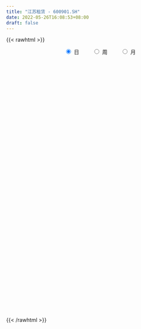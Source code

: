 ```yaml
---
title: "江苏租赁 - 600901.SH"
date: 2022-05-26T16:08:53+08:00
draft: false
---
```

{{< rawhtml >}}
    <div style="text-align: center">
        <label style="padding: 1rem;"><input style="margin-right: .5rem" type="radio" name="period" value="D" checked onclick="period_change(this)">日</label>
        <label style="padding: 1rem;"><input style="margin-right: .5rem" type="radio" name="period" value="W" onclick="period_change(this)">周</label>
        <label style="padding: 1rem;"><input style="margin-right: .5rem" type="radio" name="period" value="M" onclick="period_change(this)">月</label>
    </div>
    <div id="chart" style="height: 700px;"></div> 
    <script type="text/javascript">
        const D_v = [97675.54,85730.0,76718.38,77847.0,58441.0,136965.58,109705.76,92277.81,76490.65,130241.2,122609.72,112179.14,156838.14,78187.45,58879.53,193073.0,135028.9,47012.0,55567.0,94654.34,46247.28,57328.27,44833.5,45670.28,56320.0,90008.09,47665.33,72191.0,81678.57,67113.0,52177.0,40929.0,65237.0,58009.99,63609.07,56734.08,85635.46,54046.0,53982.0,64424.03,42637.76,62832.0,75049.0,63107.0,67605.0,60308.0,69906.18,52095.0,72755.0,85595.5,88498.5,84505.18,58885.72,53972.0,117442.6,92926.89,124751.9,74208.1,49139.13,70342.59,56786.35,60741.83,50767.0,50289.43,75028.38,99716.13,128887.62,189721.59,153031.1,187992.59,159379.45,84742.0,104531.92,71844.63,116722.0,96529.43,193436.51,128582.07,222656.0,159961.0,155618.99,213650.3,226040.98,189857.99,157928.1,172332.4,105466.68,103209.98,96816.0,91104.89,211991.01,164283.72,199013.99,135733.28,173480.76,113071.0,190749.0,242134.75,141838.0,98448.0,78049.68,84647.0,81070.0,86169.18,145415.72,151689.94,143771.14,165075.37,92176.74,105393.0,130852.01,103203.0,123295.0,122499.57,103122.19,141463.2,110250.99,100087.0,533573.39,505465.87,606977.45,233468.27,172594.2,143183.06,100123.48,111481.0,101737.0,98287.0,95963.16,76327.77,72855.0,53358.48,71887.26,83940.66,78948.63,81595.51,90155.0,142027.0,96033.65,74206.14,181858.62,165851.18,182456.94,110852.99,129223.7,75742.7,77173.6,104374.52,136703.43,79717.59,146394.72,84263.44,116910.43,110070.5,87824.5,75919.5,110989.58,167285.09,171636.87,154147.0,163933.27,167273.91,177426.19,124581.92,103235.73,143148.3,96449.5,115095.05,104307.5,185670.74,136727.32,126612.33,152089.4,139062.02,132015.0,119107.71,128733.32,126007.62,149223.72,83605.14,104900.48,123090.92,81128.23,80460.75,112294.93,92017.84,99527.75,81571.02,165313.25,182380.57,104398.55,109950.7,138614.89,121278.78,140941.59,121889.97,129758.33,144770.18,175544.67,116842.63,127222.26,72826.76,194974.64,160678.25,109187.2,83583.57,112395.07,99670.19,75523.19,68845.0,88621.0,119048.02,79288.0,76544.23,101925.99,154048.14,144053.93,127384.31,124766.78,149868.76,206264.75,123578.81,112958.93,125107.44,122084.34,108244.17,95350.46,159308.71,214330.87,220914.44,186988.21,149287.63,156267.88,146904.11,205461.03,258028.99,188254.48,220319.35,190004.25,147348.07,123036.0,124760.81,160251.17,114225.96,328754.88,196843.36,119957.25,197033.56,147652.43,179375.0]
const D_histogram = [0.0,-0.0031908832,-0.0094835594,-0.0160925386,-0.0206021088,-0.0094725686,0.0013247746,0.0062394559,0.0078333187,0.0129879399,0.017521853,0.013092811,0.0096300652,0.0031034894,-0.0005411389,-0.0168651902,-0.0293932823,-0.0343511679,-0.0367787074,-0.0348564866,-0.032781948,-0.0312841502,-0.0301550564,-0.0286093421,-0.0280946738,-0.0224456017,-0.016376067,-0.0109620217,-0.0017504166,0.0004280544,0.0031885318,0.00488547,0.0051775347,0.0032855873,0.0064982003,0.0114506785,0.0184843083,0.0181152232,0.0162752029,0.0129344146,0.0119895068,0.010015791,0.0087542289,0.005432505,0.0016194367,-0.0016672238,-0.00444785,-0.0035645179,-0.0036137525,-0.0023221543,-0.0015289166,-0.0004479629,0.0013958577,0.0048943443,0.0047681553,0.004918544,0.0020323089,-0.0026105539,-0.0042760406,-0.0007874289,0.0038360579,0.0063670418,0.0068011186,0.0065208153,0.0089834672,0.0079103657,0.0129556433,0.0209036154,0.0251012377,0.0196510132,0.0135000395,0.0091160546,0.0047722692,0.0019468648,-0.0023358794,-0.0034731635,0.0012576599,0.0049483989,0.0122497167,0.0194888786,0.0243506445,0.032517356,0.0448060238,0.0499974667,0.0497162315,0.0388863142,0.0314964293,0.0214728801,0.0109132878,0.003737275,0.0118132175,0.0143204483,0.0106205397,0.0057525719,-0.003434497,-0.0097338525,-0.0106799539,-0.0037295648,-0.0055873685,-0.007112263,-0.0121614086,-0.0191270836,-0.0230561956,-0.0229089986,-0.0271822951,-0.0250058312,-0.0271401792,-0.0324408932,-0.0304399396,-0.0296415464,-0.027656659,-0.021140056,-0.0190964332,-0.0160909333,-0.0100507197,0.0020650997,0.0103292101,0.0176369131,0.028389115,0.0304610832,0.0096836368,-0.0077556702,-0.018979939,-0.026315265,-0.0288540393,-0.0313784603,-0.0292227962,-0.0267328508,-0.0221884519,-0.0184585443,-0.0153926011,-0.0128684569,-0.0107868919,-0.0065145539,-0.0023545502,0.0008841602,0.0040118047,0.0056203819,0.0068178796,0.0083175831,0.0118236589,0.0119093106,0.0091812965,0.0067263421,0.0051940748,0.0049467923,0.0035920716,0.004796943,0.0081701991,0.0088780438,0.007857919,0.0064284799,0.0054409489,0.0047697643,0.0036829962,0.003022501,0.0032950973,0.0066834437,0.0092791198,0.0118589235,0.0149046888,0.0174106983,0.0174928179,0.0172878689,0.0155979788,0.0092013325,0.0052743467,0.0037273108,0.0024682309,0.0046408969,0.0037346293,0.0009375419,-0.0105583032,-0.0166688393,-0.0241510651,-0.0288548804,-0.0244849509,-0.0152392234,-0.0059400898,0.000365874,0.0044643739,0.0044015463,0.0030000941,0.003378953,0.0054842914,0.0079107119,0.0097549768,0.0085627382,0.012530204,0.0080079531,0.0047650908,0.00248326,0.0009177426,0.0030720551,0.0061615972,0.0083849673,0.0048243608,-0.0047385796,-0.0169133847,-0.0230285404,-0.0243343955,-0.0263310158,-0.0439121539,-0.0447125832,-0.0412330869,-0.0338830854,-0.0288824353,-0.0217215669,-0.015447122,-0.0132128632,-0.0135979234,-0.0060008945,-0.0039962447,0.0027035278,0.0100742074,0.0231996438,0.0340857035,0.0333471622,0.037410613,0.0358892839,0.0449053607,0.0420821475,0.0395485,0.0359626724,0.0330997209,0.0320408469,0.0269898011,0.0196398083,0.019485712,0.0059365844,-0.0159497288,-0.0220944835,-0.0262965544,-0.0226190078,-0.0090384862,0.0004850658,0.0107945018,0.0191169442,0.0161414804,0.0170528998,0.0158466606,0.0114256995,0.009662762,0.0045308019,0.0135003187,0.0142148087,0.0135144145,0.0042749924,0.0022834312,0.0030193556]
const D_fast = [0.0,-0.003988604,-0.01265217,-0.0232842839,-0.0329443813,-0.0241829832,-0.0130544464,-0.0065799011,-0.0030277086,0.0053738976,0.0142882739,0.0131324347,0.0120772052,0.0063265017,0.0025465887,-0.0179937601,-0.0378701729,-0.0514158504,-0.0630380668,-0.0698299677,-0.075950916,-0.0822741557,-0.0886838261,-0.0942904473,-0.1007994474,-0.1007617758,-0.0987862578,-0.096112718,-0.0873387171,-0.0850532324,-0.0814956221,-0.0785773163,-0.076990868,-0.0780614186,-0.0732242555,-0.0654091076,-0.0537544008,-0.0495946801,-0.0473658997,-0.0474730843,-0.0454206154,-0.0448903835,-0.0439633883,-0.045926986,-0.0493351951,-0.0530386616,-0.0569312503,-0.0569390477,-0.0578917203,-0.0571806608,-0.0567696522,-0.0558006893,-0.0536079042,-0.0488858316,-0.0478199817,-0.046439957,-0.0488181149,-0.0541136161,-0.056848113,-0.0535563585,-0.0479738573,-0.0438511129,-0.0417167564,-0.0403668559,-0.0356583373,-0.0347538473,-0.0264696588,-0.0132957829,-0.0028228513,-0.0033603224,-0.0061362862,-0.0082412574,-0.0113919755,-0.0137306638,-0.0185973778,-0.0206029528,-0.0155577144,-0.0106298756,-0.0002661287,0.0118452528,0.0227946799,0.0390907304,0.0625809041,0.0802717137,0.0924195364,0.0913111977,0.09179542,0.0871400909,0.0793088206,0.0730671265,0.0840963733,0.0901837163,0.0891389426,0.0857091178,0.0756634246,0.066930606,0.0633145162,0.069332514,0.0660778682,0.0627749079,0.0546854102,0.0429379643,0.0332448033,0.0276647507,0.0165958804,0.0125208865,0.0036014938,-0.0098094435,-0.0154184748,-0.0220304683,-0.0269597455,-0.0257281566,-0.0284586421,-0.0294758755,-0.0259483419,-0.0133162475,-0.0024698346,0.0092470967,0.0270965774,0.0367838164,0.0184272792,-0.0009509454,-0.0169201989,-0.0308343412,-0.0405866253,-0.0509556614,-0.0561056963,-0.0602989636,-0.0613016777,-0.0621864061,-0.0629686132,-0.0636615833,-0.0642767412,-0.0616330417,-0.0580616755,-0.0546019251,-0.0504713294,-0.0474576567,-0.0445556891,-0.0409765899,-0.0345145994,-0.03145162,-0.0318843099,-0.0326576789,-0.0328914274,-0.0319020119,-0.0323587147,-0.0299546076,-0.0245388017,-0.021611446,-0.020667091,-0.0204894102,-0.020116704,-0.0195954475,-0.0197614665,-0.0196663365,-0.0185699659,-0.0135107585,-0.0085953025,-0.003050768,0.0037211695,0.0105798537,0.0150351777,0.0191521959,0.0213618005,0.0172654873,0.0146570883,0.01404188,0.0133998578,0.016732748,0.0167601378,0.0141974359,0.0000620149,-0.010215731,-0.023735723,-0.0356532584,-0.0374045667,-0.0319686451,-0.0241545339,-0.0177571016,-0.0125425083,-0.0115049493,-0.012156378,-0.0109327808,-0.0074563695,-0.003052271,0.001230738,0.002179184,0.0092792008,0.0067589382,0.0047073485,0.0030463327,0.001710251,0.0046325773,0.0092625187,0.0135821306,0.0112276143,0.000480029,-0.0159231222,-0.0277954131,-0.0351848671,-0.0437642413,-0.0723234179,-0.084301993,-0.0911307685,-0.0922515382,-0.094471497,-0.0927410203,-0.0903283559,-0.0913973129,-0.0951818539,-0.0890850487,-0.08807946,-0.0807038056,-0.0708145742,-0.0518892268,-0.0324817413,-0.024883492,-0.011467388,-0.0040163961,0.0162260209,0.0239233445,0.0312768221,0.0366816626,0.0420936412,0.049044979,0.0507413835,0.0483013428,0.0530186744,0.040953693,0.0150799475,0.003411572,-0.0073646375,-0.0093418429,0.0019790572,0.0116238756,0.0246319371,0.0377336155,0.0387935219,0.0439681662,0.0467235922,0.0451590559,0.045811809,0.0418125493,0.0541571458,0.058425338,0.0611035474,0.0529328733,0.05151217,0.0530029333]
const D_slow = [0.0,-0.0007977208,-0.0031686106,-0.0071917453,-0.0123422725,-0.0147104147,-0.014379221,-0.012819357,-0.0108610273,-0.0076140424,-0.0032335791,0.0000396236,0.00244714,0.0032230123,0.0030877276,-0.00112857,-0.0084768905,-0.0170646825,-0.0262593594,-0.034973481,-0.043168968,-0.0509900056,-0.0585287697,-0.0656811052,-0.0727047737,-0.0783161741,-0.0824101908,-0.0851506962,-0.0855883004,-0.0854812868,-0.0846841539,-0.0834627864,-0.0821684027,-0.0813470059,-0.0797224558,-0.0768597862,-0.0722387091,-0.0677099033,-0.0636411026,-0.0604074989,-0.0574101222,-0.0549061745,-0.0527176173,-0.051359491,-0.0509546318,-0.0513714378,-0.0524834003,-0.0533745298,-0.0542779679,-0.0548585065,-0.0552407356,-0.0553527263,-0.0550037619,-0.0537801758,-0.052588137,-0.051358501,-0.0508504238,-0.0515030623,-0.0525720724,-0.0527689296,-0.0518099151,-0.0502181547,-0.048517875,-0.0468876712,-0.0446418044,-0.042664213,-0.0394253022,-0.0341993983,-0.0279240889,-0.0230113356,-0.0196363257,-0.0173573121,-0.0161642448,-0.0156775286,-0.0162614984,-0.0171297893,-0.0168153743,-0.0155782746,-0.0125158454,-0.0076436258,-0.0015559646,0.0065733744,0.0177748803,0.030274247,0.0427033049,0.0524248834,0.0602989908,0.0656672108,0.0683955327,0.0693298515,0.0722831559,0.075863268,0.0785184029,0.0799565459,0.0790979216,0.0766644585,0.07399447,0.0730620788,0.0716652367,0.0698871709,0.0668468188,0.0620650479,0.056300999,0.0505737493,0.0437781755,0.0375267177,0.030741673,0.0226314497,0.0150214648,0.0076110782,0.0006969134,-0.0045881006,-0.0093622089,-0.0133849422,-0.0158976221,-0.0153813472,-0.0127990447,-0.0083898164,-0.0012925377,0.0063227331,0.0087436424,0.0068047248,0.0020597401,-0.0045190762,-0.011732586,-0.0195772011,-0.0268829001,-0.0335661128,-0.0391132258,-0.0437278619,-0.0475760122,-0.0507931264,-0.0534898494,-0.0551184878,-0.0557071254,-0.0554860853,-0.0544831341,-0.0530780387,-0.0513735688,-0.049294173,-0.0463382583,-0.0433609306,-0.0410656065,-0.039384021,-0.0380855023,-0.0368488042,-0.0359507863,-0.0347515505,-0.0327090008,-0.0304894898,-0.0285250101,-0.0269178901,-0.0255576529,-0.0243652118,-0.0234444627,-0.0226888375,-0.0218650632,-0.0201942022,-0.0178744223,-0.0149096914,-0.0111835192,-0.0068308447,-0.0024576402,0.001864327,0.0057638217,0.0080641549,0.0093827415,0.0103145692,0.0109316269,0.0120918512,0.0130255085,0.013259894,0.0106203182,0.0064531083,0.0004153421,-0.006798378,-0.0129196158,-0.0167294216,-0.0182144441,-0.0181229756,-0.0170068821,-0.0159064955,-0.015156472,-0.0143117338,-0.0129406609,-0.0109629829,-0.0085242387,-0.0063835542,-0.0032510032,-0.0012490149,-0.0000577422,0.0005630728,0.0007925084,0.0015605222,0.0031009215,0.0051971633,0.0064032535,0.0052186086,0.0009902624,-0.0047668727,-0.0108504716,-0.0174332255,-0.028411264,-0.0395894098,-0.0498976815,-0.0583684529,-0.0655890617,-0.0710194534,-0.0748812339,-0.0781844497,-0.0815839306,-0.0830841542,-0.0840832154,-0.0834073334,-0.0808887816,-0.0750888706,-0.0665674447,-0.0582306542,-0.048878001,-0.03990568,-0.0286793398,-0.0181588029,-0.0082716779,0.0007189902,0.0089939204,0.0170041321,0.0237515824,0.0286615345,0.0335329625,0.0350171086,0.0310296764,0.0255060555,0.0189319169,0.0132771649,0.0110175434,0.0111388098,0.0138374353,0.0186166713,0.0226520414,0.0269152664,0.0308769315,0.0337333564,0.0361490469,0.0372817474,0.0406568271,0.0442105293,0.0475891329,0.048657881,0.0492287388,0.0499835777]
const D_data = [['2021-05-17', 5.63, 5.57, 5.57, 5.67],['2021-05-18', 5.56, 5.52, 5.52, 5.62],['2021-05-19', 5.53, 5.45, 5.42, 5.54],['2021-05-20', 5.48, 5.4, 5.38, 5.48],['2021-05-21', 5.42, 5.38, 5.38, 5.44],['2021-05-24', 5.37, 5.58, 5.37, 5.61],['2021-05-25', 5.58, 5.63, 5.53, 5.64],['2021-05-26', 5.64, 5.6, 5.59, 5.66],['2021-05-27', 5.63, 5.58, 5.58, 5.63],['2021-05-28', 5.59, 5.65, 5.54, 5.68],['2021-05-31', 5.65, 5.68, 5.59, 5.71],['2021-06-01', 5.67, 5.58, 5.57, 5.68],['2021-06-02', 5.6, 5.58, 5.48, 5.61],['2021-06-03', 5.58, 5.52, 5.51, 5.63],['2021-06-04', 5.5, 5.53, 5.49, 5.58],['2021-06-07', 5.48, 5.31, 5.28, 5.49],['2021-06-08', 5.28, 5.26, 5.23, 5.34],['2021-06-09', 5.29, 5.28, 5.26, 5.31],['2021-06-10', 5.28, 5.26, 5.25, 5.31],['2021-06-11', 5.26, 5.28, 5.22, 5.31],['2021-06-15', 5.28, 5.26, 5.24, 5.29],['2021-06-16', 5.25, 5.23, 5.19, 5.28],['2021-06-17', 5.21, 5.2, 5.18, 5.25],['2021-06-18', 5.18, 5.18, 5.16, 5.21],['2021-06-21', 5.17, 5.14, 5.12, 5.18],['2021-06-22', 5.15, 5.19, 5.12, 5.21],['2021-06-23', 5.18, 5.2, 5.15, 5.22],['2021-06-24', 5.22, 5.2, 5.17, 5.25],['2021-06-25', 5.19, 5.27, 5.19, 5.28],['2021-06-28', 5.26, 5.2, 5.18, 5.29],['2021-06-29', 5.2, 5.21, 5.17, 5.21],['2021-06-30', 5.2, 5.2, 5.18, 5.23],['2021-07-01', 5.22, 5.18, 5.15, 5.22],['2021-07-02', 5.16, 5.14, 5.12, 5.18],['2021-07-05', 5.15, 5.2, 5.13, 5.22],['2021-07-06', 5.21, 5.24, 5.17, 5.27],['2021-07-07', 5.26, 5.3, 5.24, 5.34],['2021-07-08', 5.3, 5.23, 5.22, 5.34],['2021-07-09', 5.28, 5.21, 5.18, 5.28],['2021-07-12', 5.22, 5.18, 5.17, 5.24],['2021-07-13', 5.2, 5.2, 5.16, 5.21],['2021-07-14', 5.2, 5.18, 5.14, 5.21],['2021-07-15', 5.16, 5.18, 5.15, 5.23],['2021-07-16', 5.18, 5.14, 5.13, 5.2],['2021-07-19', 5.16, 5.11, 5.08, 5.17],['2021-07-20', 5.11, 5.09, 5.06, 5.11],['2021-07-21', 5.1, 5.07, 5.04, 5.11],['2021-07-22', 5.07, 5.1, 5.06, 5.12],['2021-07-23', 5.1, 5.08, 5.05, 5.13],['2021-07-26', 5.06, 5.09, 5.06, 5.14],['2021-07-27', 5.09, 5.08, 5.07, 5.15],['2021-07-28', 5.07, 5.08, 5.04, 5.13],['2021-07-29', 5.07, 5.09, 5.07, 5.12],['2021-07-30', 5.08, 5.12, 5.07, 5.14],['2021-08-02', 5.1, 5.08, 5.02, 5.15],['2021-08-03', 5.07, 5.08, 5.05, 5.11],['2021-08-04', 5.1, 5.03, 5.01, 5.1],['2021-08-05', 5.01, 4.98, 4.97, 5.04],['2021-08-06', 4.98, 4.99, 4.97, 5.01],['2021-08-09', 4.99, 5.05, 4.99, 5.07],['2021-08-10', 5.05, 5.08, 5.03, 5.09],['2021-08-11', 5.09, 5.07, 5.06, 5.12],['2021-08-12', 5.11, 5.05, 5.03, 5.11],['2021-08-13', 5.05, 5.04, 5.01, 5.05],['2021-08-16', 5.06, 5.08, 5.01, 5.09],['2021-08-17', 5.07, 5.04, 5.03, 5.1],['2021-08-18', 5.03, 5.13, 5.02, 5.15],['2021-08-19', 5.13, 5.21, 5.13, 5.27],['2021-08-20', 5.15, 5.21, 5.11, 5.25],['2021-08-23', 5.21, 5.1, 5.05, 5.22],['2021-08-24', 5.1, 5.07, 5.05, 5.12],['2021-08-25', 5.08, 5.07, 5.05, 5.08],['2021-08-26', 5.07, 5.05, 5.04, 5.09],['2021-08-27', 5.06, 5.05, 5.03, 5.07],['2021-08-30', 5.05, 5.01, 4.99, 5.06],['2021-08-31', 4.99, 5.03, 4.98, 5.03],['2021-09-01', 5.04, 5.11, 4.98, 5.14],['2021-09-02', 5.11, 5.12, 5.09, 5.15],['2021-09-03', 5.15, 5.2, 5.15, 5.25],['2021-09-06', 5.19, 5.25, 5.19, 5.28],['2021-09-07', 5.28, 5.27, 5.22, 5.3],['2021-09-08', 5.31, 5.37, 5.29, 5.4],['2021-09-09', 5.38, 5.51, 5.33, 5.58],['2021-09-10', 5.52, 5.51, 5.43, 5.56],['2021-09-13', 5.5, 5.5, 5.47, 5.54],['2021-09-14', 5.5, 5.38, 5.36, 5.51],['2021-09-15', 5.38, 5.41, 5.36, 5.44],['2021-09-16', 5.42, 5.36, 5.35, 5.45],['2021-09-17', 5.39, 5.32, 5.26, 5.39],['2021-09-22', 5.26, 5.33, 5.25, 5.34],['2021-09-23', 5.35, 5.54, 5.35, 5.57],['2021-09-24', 5.51, 5.52, 5.51, 5.63],['2021-09-27', 5.57, 5.46, 5.39, 5.61],['2021-09-28', 5.46, 5.44, 5.43, 5.53],['2021-09-29', 5.43, 5.36, 5.33, 5.44],['2021-09-30', 5.37, 5.36, 5.32, 5.4],['2021-10-08', 5.4, 5.41, 5.37, 5.47],['2021-10-11', 5.42, 5.53, 5.42, 5.55],['2021-10-12', 5.48, 5.44, 5.42, 5.51],['2021-10-13', 5.45, 5.44, 5.38, 5.46],['2021-10-14', 5.45, 5.38, 5.37, 5.45],['2021-10-15', 5.4, 5.32, 5.31, 5.4],['2021-10-18', 5.33, 5.32, 5.3, 5.36],['2021-10-19', 5.34, 5.35, 5.31, 5.36],['2021-10-20', 5.34, 5.27, 5.26, 5.35],['2021-10-21', 5.28, 5.33, 5.26, 5.38],['2021-10-22', 5.35, 5.26, 5.24, 5.36],['2021-10-25', 5.28, 5.18, 5.17, 5.28],['2021-10-26', 5.17, 5.24, 5.17, 5.26],['2021-10-27', 5.26, 5.21, 5.19, 5.26],['2021-10-28', 5.21, 5.21, 5.12, 5.25],['2021-10-29', 5.22, 5.27, 5.17, 5.3],['2021-11-01', 5.26, 5.22, 5.19, 5.28],['2021-11-02', 5.23, 5.23, 5.17, 5.24],['2021-11-03', 5.22, 5.28, 5.19, 5.29],['2021-11-04', 5.28, 5.4, 5.25, 5.4],['2021-11-05', 5.38, 5.41, 5.37, 5.42],['2021-11-08', 5.39, 5.45, 5.37, 5.45],['2021-11-09', 5.66, 5.56, 5.51, 5.69],['2021-11-10', 5.55, 5.51, 5.47, 5.55],['2021-11-11', 5.21, 5.19, 5.16, 5.24],['2021-11-12', 5.17, 5.13, 5.11, 5.18],['2021-11-15', 5.15, 5.12, 5.09, 5.15],['2021-11-16', 5.12, 5.1, 5.09, 5.13],['2021-11-17', 5.1, 5.11, 5.1, 5.12],['2021-11-18', 5.11, 5.07, 5.07, 5.12],['2021-11-19', 5.07, 5.1, 5.05, 5.1],['2021-11-22', 5.09, 5.09, 5.06, 5.11],['2021-11-23', 5.09, 5.11, 5.08, 5.12],['2021-11-24', 5.11, 5.1, 5.08, 5.12],['2021-11-25', 5.1, 5.09, 5.08, 5.11],['2021-11-26', 5.09, 5.08, 5.07, 5.09],['2021-11-29', 5.05, 5.07, 5.04, 5.07],['2021-11-30', 5.07, 5.1, 5.06, 5.11],['2021-12-01', 5.08, 5.11, 5.07, 5.11],['2021-12-02', 5.09, 5.11, 5.08, 5.12],['2021-12-03', 5.11, 5.12, 5.09, 5.13],['2021-12-06', 5.13, 5.11, 5.09, 5.17],['2021-12-07', 5.13, 5.11, 5.08, 5.13],['2021-12-08', 5.11, 5.12, 5.08, 5.12],['2021-12-09', 5.12, 5.16, 5.1, 5.17],['2021-12-10', 5.16, 5.13, 5.11, 5.16],['2021-12-13', 5.13, 5.09, 5.09, 5.14],['2021-12-14', 5.09, 5.08, 5.06, 5.1],['2021-12-15', 5.08, 5.08, 5.06, 5.1],['2021-12-16', 5.08, 5.09, 5.06, 5.09],['2021-12-17', 5.08, 5.07, 5.07, 5.09],['2021-12-20', 5.07, 5.1, 5.07, 5.1],['2021-12-21', 5.09, 5.14, 5.07, 5.15],['2021-12-22', 5.14, 5.12, 5.11, 5.14],['2021-12-23', 5.13, 5.1, 5.07, 5.13],['2021-12-24', 5.09, 5.09, 5.07, 5.1],['2021-12-27', 5.1, 5.09, 5.08, 5.12],['2021-12-28', 5.09, 5.09, 5.07, 5.1],['2021-12-29', 5.09, 5.08, 5.07, 5.1],['2021-12-30', 5.08, 5.08, 5.07, 5.1],['2021-12-31', 5.09, 5.09, 5.07, 5.1],['2022-01-04', 5.09, 5.14, 5.09, 5.15],['2022-01-05', 5.15, 5.15, 5.12, 5.17],['2022-01-06', 5.14, 5.17, 5.12, 5.18],['2022-01-07', 5.16, 5.2, 5.15, 5.22],['2022-01-10', 5.22, 5.22, 5.18, 5.25],['2022-01-11', 5.2, 5.21, 5.2, 5.26],['2022-01-12', 5.21, 5.22, 5.18, 5.24],['2022-01-13', 5.22, 5.21, 5.2, 5.25],['2022-01-14', 5.2, 5.14, 5.13, 5.22],['2022-01-17', 5.15, 5.15, 5.14, 5.18],['2022-01-18', 5.15, 5.17, 5.13, 5.18],['2022-01-19', 5.17, 5.17, 5.15, 5.18],['2022-01-20', 5.17, 5.22, 5.15, 5.25],['2022-01-21', 5.21, 5.19, 5.16, 5.23],['2022-01-24', 5.18, 5.16, 5.13, 5.19],['2022-01-25', 5.15, 5.01, 5.0, 5.16],['2022-01-26', 5.02, 5.02, 5.0, 5.05],['2022-01-27', 5.01, 4.95, 4.95, 5.02],['2022-01-28', 4.98, 4.93, 4.9, 4.98],['2022-02-07', 4.97, 5.02, 4.95, 5.04],['2022-02-08', 5.03, 5.1, 5.01, 5.11],['2022-02-09', 5.1, 5.14, 5.08, 5.16],['2022-02-10', 5.13, 5.14, 5.11, 5.17],['2022-02-11', 5.14, 5.14, 5.12, 5.17],['2022-02-14', 5.14, 5.1, 5.07, 5.15],['2022-02-15', 5.09, 5.08, 5.07, 5.11],['2022-02-16', 5.1, 5.1, 5.08, 5.13],['2022-02-17', 5.11, 5.13, 5.09, 5.16],['2022-02-18', 5.13, 5.15, 5.1, 5.16],['2022-02-21', 5.15, 5.16, 5.13, 5.17],['2022-02-22', 5.14, 5.13, 5.09, 5.15],['2022-02-23', 5.14, 5.21, 5.09, 5.22],['2022-02-24', 5.18, 5.11, 5.08, 5.23],['2022-02-25', 5.12, 5.11, 5.09, 5.14],['2022-02-28', 5.12, 5.11, 5.09, 5.14],['2022-03-01', 5.12, 5.11, 5.08, 5.13],['2022-03-02', 5.09, 5.16, 5.08, 5.18],['2022-03-03', 5.16, 5.19, 5.15, 5.21],['2022-03-04', 5.19, 5.2, 5.14, 5.23],['2022-03-07', 5.18, 5.13, 5.12, 5.2],['2022-03-08', 5.12, 5.02, 5.02, 5.14],['2022-03-09', 5.02, 4.92, 4.82, 5.07],['2022-03-10', 4.97, 4.93, 4.93, 5.02],['2022-03-11', 4.89, 4.95, 4.81, 4.96],['2022-03-14', 4.91, 4.91, 4.9, 4.96],['2022-03-15', 4.9, 4.63, 4.61, 4.9],['2022-03-16', 4.7, 4.75, 4.56, 4.78],['2022-03-17', 4.8, 4.77, 4.76, 4.84],['2022-03-18', 4.77, 4.81, 4.75, 4.82],['2022-03-21', 4.82, 4.78, 4.73, 4.83],['2022-03-22', 4.76, 4.81, 4.75, 4.85],['2022-03-23', 4.83, 4.81, 4.77, 4.84],['2022-03-24', 4.8, 4.76, 4.74, 4.82],['2022-03-25', 4.76, 4.71, 4.71, 4.78],['2022-03-28', 4.7, 4.81, 4.68, 4.83],['2022-03-29', 4.8, 4.75, 4.74, 4.83],['2022-03-30', 4.76, 4.82, 4.75, 4.82],['2022-03-31', 4.82, 4.86, 4.79, 4.89],['2022-04-01', 4.84, 4.99, 4.83, 5.0],['2022-04-06', 4.97, 5.04, 4.95, 5.06],['2022-04-07', 5.04, 4.94, 4.94, 5.09],['2022-04-08', 4.93, 5.03, 4.92, 5.06],['2022-04-11', 5.02, 4.99, 4.98, 5.06],['2022-04-12', 5.02, 5.17, 4.99, 5.18],['2022-04-13', 5.14, 5.07, 5.06, 5.14],['2022-04-14', 5.09, 5.09, 5.07, 5.14],['2022-04-15', 5.1, 5.09, 5.06, 5.16],['2022-04-18', 5.09, 5.11, 5.04, 5.13],['2022-04-19', 5.08, 5.15, 5.06, 5.15],['2022-04-20', 5.16, 5.11, 5.1, 5.17],['2022-04-21', 5.1, 5.07, 5.04, 5.17],['2022-04-22', 5.07, 5.16, 5.04, 5.17],['2022-04-25', 5.13, 4.97, 4.96, 5.14],['2022-04-26', 4.98, 4.77, 4.77, 4.99],['2022-04-27', 4.78, 4.88, 4.71, 4.9],['2022-04-28', 4.85, 4.86, 4.79, 4.91],['2022-04-29', 4.89, 4.94, 4.84, 4.98],['2022-05-05', 4.91, 5.1, 4.89, 5.11],['2022-05-06', 5.04, 5.11, 5.0, 5.24],['2022-05-09', 5.11, 5.18, 5.09, 5.19],['2022-05-10', 5.16, 5.22, 5.08, 5.24],['2022-05-11', 5.19, 5.11, 5.11, 5.21],['2022-05-12', 5.09, 5.17, 5.08, 5.18],['2022-05-13', 5.17, 5.16, 5.11, 5.19],['2022-05-16', 5.14, 5.12, 5.09, 5.15],['2022-05-17', 5.15, 5.15, 5.1, 5.21],['2022-05-18', 5.15, 5.1, 5.1, 5.19],['2022-05-19', 5.07, 5.3, 5.06, 5.34],['2022-05-20', 5.27, 5.24, 5.21, 5.29],['2022-05-23', 5.24, 5.24, 5.21, 5.25],['2022-05-24', 5.24, 5.12, 5.11, 5.28],['2022-05-25', 5.12, 5.19, 5.12, 5.2],['2022-05-26', 5.21, 5.23, 5.19, 5.26]]
const W_v = [16501.73,10587448.3099999987,6704153.8399999989,3769651.9700000002,2780390.5599999996,1190441.71,4832119.1299999999,3961869.3300000001,2135371.5099999998,951179.13,1861151.21,1775365.79,3010391.7400000002,2485352.6599999997,1346324.8100000001,1086582.74,1107692.76,981685.41,1060778.3699999999,1053463.76,1251816.29,1841058.96,1068426.1099999999,785278.91,645884.1899999999,629898.8099999999,627010.5599999999,516446.3700000001,520253.46,679815.1899999999,532933.27,783321.67,599875.75,1418198.48,1879488.8599999999,1055548.23,1346927.48,1211803.4700000002,560125.45,622496.45,548732.6899999999,637043.28,462147.7,335126.48,659824.75,517164.16,441165.78,442080.82,637766.25,2186315.1799999997,4989710.46,4211559.6399999997,1831272.2,1709516.96,1191132.02,1421806.01,1283527.05,1868338.9399999999,956758.3999999999,318408.21,831526.1000000001,662498.6200000001,476931.86,523600.42,299246.88,465053.7,837385.08,624826.35,547328.0399999999,418575.52,363208.36,388286.19,694760.3300000001,510016.14,417117.49,542049.13,364834.51,769397.59,1369244.03,920924.36,426184.8100000001,73968.74,285366.08,613894.4400000001,331137.93,460622.77,536953.5600000001,308973.31,302752.47,339891.85,276601.13,487298.21,1272995.3400000001,1036678.27,890171.1499999999,986998.75,764455.8500000001,528410.95,842016.96,971210.8400000001,1266605.0,1026441.6,851743.75,870638.1,718672.49,488090.44,376416.3,427357.1,326970.06,352833.8,464975.24,497070.9,640497.4,942334.45,639909.2000000001,611716.3200000001,417599.02,515499.51,414753.12,1240226.0800000001,3103407.4500000002,3753472.9299999997,2582936.4999999995,983214.8199999999,1184146.3300000001,786899.8,1228613.6900000002,756570.51,611991.09,553513.97,397294.62,382467.0,199799.15,100088.0,487387.9,395925.73,350731.11,419409.27,429664.52,385893.65,521396.69,912419.7,520256.18,417984.41,412106.47,301322.66,487743.11,484340.1899999999,353649.28,324598.37,322174.6,218646.89,152678.47,460409.39,439070.97,500491.4,372518.0,481752.72,406987.23,243200.7,342615.87,308577.86,533208.4400000001,198989.08,445001.66,396411.92,545680.9999999999,528693.98,525335.24,194079.33,347862.99,283465.99,314006.61,308049.79,322669.18,371456.9,458468.62,288927.2,646384.8199999999,608490.5900000001,757926.01,945129.26,635753.16,467379.62,621299.03,190749.0,645117.4299999999,608115.98,596700.12,600630.9500000001,1979571.98,629118.74,396791.41,406527.06,659976.59,575449.9300000001,551453.7,501714.51,657002.23,715666.05,638250.11,668886.46,592470.28,488992.67,633191.1400000001,632675.9299999999,694138.0700000001,621250.4199999999,445054.45,530854.38,396205.02,717778.6899999999,699318.55,860362.27,463490.02,868962.1500000001,924836.1800000001,644018.24]
const W_histogram = [0.0,0.1007361823,0.1179623516,0.0456937794,0.0123453882,-0.0336386327,0.0367152903,-0.0202723728,-0.0544095461,-0.0684435872,-0.0639951488,-0.0535953419,-0.0182924555,-0.0455794884,-0.0751307869,-0.1368321992,-0.2036702874,-0.2293442494,-0.2655180857,-0.2631158517,-0.2063093241,-0.1673057824,-0.1613287862,-0.1355884671,-0.127123419,-0.0998947746,-0.0873641932,-0.0665391536,-0.0510024576,-0.0243219121,-0.0133213029,-0.0598433722,-0.0859695112,-0.0708025413,-0.0275795779,-0.0110751338,0.0316280114,0.031752108,0.0359782111,0.0463966178,0.0516331748,0.0638872074,0.0646013559,0.0736161426,0.0821325119,0.0824148667,0.0767720637,0.0636051445,0.0726433581,0.116287815,0.194226532,0.2268330655,0.2360943368,0.2437331563,0.2185304939,0.2083599071,0.1852247263,0.1687813315,0.1137985815,0.065905249,0.0107823582,-0.0426436311,-0.0730203,-0.0838217056,-0.0978763272,-0.0933670783,-0.0547948806,-0.0463689047,-0.0321000558,-0.0310343828,-0.0260912157,-0.0142842098,-0.0137969105,-0.0296586261,-0.0247848455,-0.0204258242,-0.0177201144,0.0029293631,0.0331621312,0.029565359,0.0147139697,0.0010775053,0.0028016461,0.0007443842,0.0085740439,0.0146529282,0.0215925975,0.0182501265,0.0137977708,0.0192667555,0.0225251767,0.0259117486,0.0360790352,0.0481516663,0.0560427534,0.046897573,0.0372748268,0.0162020926,-0.0283251736,-0.0516119704,-0.0417401633,-0.0560395138,-0.0412346904,-0.0412575103,-0.0568414002,-0.0644608991,-0.065387026,-0.0607588163,-0.054495615,-0.052612893,-0.0343666873,-0.012524215,0.0046675921,0.0128314515,0.02066144,0.0289797119,0.0278483609,0.0358254462,0.0447997317,0.0741907049,0.1128562218,0.146569343,0.1314831938,0.1298956173,0.1196058784,0.1053347455,0.0915012604,0.074821102,0.0522168121,0.0209154185,0.0075497813,-0.0120531372,-0.026035388,-0.0272210331,-0.0184493962,-0.0183857838,-0.0303978045,-0.0353609929,-0.0416152509,-0.0325122005,-0.0184240747,-0.0061518055,-0.0150220341,-0.0184758517,-0.0304241953,-0.0355011054,-0.0456052195,-0.0491454162,-0.0549364454,-0.066553227,-0.070767029,-0.0663209931,-0.049266598,-0.0390162729,-0.0201602737,-0.0029092142,0.0124382019,0.0306097074,0.0410475839,0.0453911773,0.0504275988,0.0488567551,0.0570469935,0.0574771751,0.0591249363,0.0415759132,0.0453669151,0.0373424115,0.0139514283,-0.008303921,-0.0165365325,-0.0295505924,-0.0320484684,-0.0366854893,-0.0416984142,-0.0402073572,-0.045475256,-0.0431125588,-0.0283346263,-0.0275449973,-0.0157181031,0.0126534007,0.0179697925,0.0334049249,0.0313226572,0.031700297,0.0245932385,0.0150259567,0.0088511766,0.0134025657,-0.0023956474,-0.0141605524,-0.0221102709,-0.0233725134,-0.0222382658,-0.0240779549,-0.0225249186,-0.0201518149,-0.0103232379,-0.0071624189,-0.0013102492,-0.0138584629,-0.0072559941,-0.0017433558,-0.0003896934,0.0065834268,-0.004999839,-0.0205753354,-0.0352369894,-0.0242262521,-0.0129627811,-0.0008254533,0.0118633904,0.0056985817,0.0129157392,0.0204545612,0.0296677087,0.033636114]
const W_fast = [0.0,0.1259202279,0.1726369851,0.1117918577,0.0815298136,0.0271361345,0.1066688801,0.0446131237,-0.0031264361,-0.034271374,-0.0458217228,-0.0488207514,-0.0180909788,-0.0567728838,-0.1051068791,-0.2010163411,-0.3187720012,-0.4017820255,-0.5043353833,-0.5677121122,-0.5624829156,-0.5653058196,-0.5996610199,-0.6078178176,-0.6311336242,-0.6288786735,-0.6381891403,-0.6339988891,-0.6312128075,-0.6106127401,-0.6029424566,-0.6644253689,-0.7120438857,-0.7145775512,-0.6782494823,-0.6645138216,-0.6139036736,-0.6058415499,-0.592620894,-0.570603333,-0.5524584822,-0.5242326477,-0.5073681603,-0.4799493379,-0.4508998407,-0.4300137692,-0.4164635563,-0.4137291894,-0.3865301363,-0.3138137255,-0.1873183756,-0.0980035757,-0.0297187202,0.0388533884,0.0682833494,0.1102027394,0.1333737402,0.1591256783,0.1325925736,0.1011755534,0.0487482521,-0.0153386449,-0.0639703888,-0.0957272208,-0.1342509243,-0.1530834449,-0.1282099674,-0.1313762176,-0.1251323827,-0.1318253053,-0.1334049421,-0.1251689887,-0.1281309171,-0.1514072892,-0.15272972,-0.1534771547,-0.1552014735,-0.1338196553,-0.0952963543,-0.0915017868,-0.1026746837,-0.1160417717,-0.1136172193,-0.1154883852,-0.1055152145,-0.0957730982,-0.0834352795,-0.082215219,-0.083218132,-0.0729324583,-0.064042743,-0.0541782339,-0.0349911885,-0.0108806408,0.0110211346,0.0136003475,0.013296308,-0.0037259031,-0.0553344627,-0.0915242521,-0.0920874858,-0.1203967147,-0.115900564,-0.1262377614,-0.1560320014,-0.179766725,-0.1970396085,-0.2076011029,-0.2149618053,-0.2262323065,-0.2165777726,-0.1978663541,-0.179507649,-0.1681359267,-0.1551405782,-0.1395773783,-0.1337466391,-0.1168131922,-0.0966389738,-0.0487003243,0.018179248,0.088534705,0.1063193541,0.1372056821,0.1568174127,0.1688799662,0.1779217962,0.1799469132,0.1703968264,0.1443242874,0.1328460955,0.1102298928,0.089738795,0.0817478916,0.0859071794,0.0813743459,0.0617628741,0.0479594375,0.0313013668,0.032276367,0.0417584741,0.052492792,0.0398670548,0.0317942743,0.0122398819,-0.0017123045,-0.0232177235,-0.0390442742,-0.0585694149,-0.0868245032,-0.1087300624,-0.1208642748,-0.1161265292,-0.1156302724,-0.1018143415,-0.0852905855,-0.0668336191,-0.0410096867,-0.0203099142,-0.0046185265,0.0130247947,0.0236681398,0.0461201266,0.060919602,0.0773485972,0.0701935524,0.0853262831,0.0866373823,0.0667342563,0.0424029266,0.0300361821,0.0096344741,-0.000875519,-0.0146839123,-0.0301214407,-0.038682223,-0.0553189359,-0.0637343783,-0.0560401024,-0.0621367227,-0.0542393543,-0.0227045004,-0.0128956604,0.0108907033,0.0166390998,0.0249418139,0.023983065,0.0181722723,0.0142102864,0.0221123169,0.0057151919,-0.0095898512,-0.0230671374,-0.0301725082,-0.0345978271,-0.0424570049,-0.0465351982,-0.0492000483,-0.0419522807,-0.0405820665,-0.0350574591,-0.0510702885,-0.0462818183,-0.0412050189,-0.0399487798,-0.031329803,-0.0441630285,-0.0648823587,-0.0883532601,-0.0833990858,-0.0753763102,-0.0634453456,-0.0477906544,-0.0525308176,-0.0420847253,-0.029432263,-0.0128021883,-0.0004247545]
const W_slow = [0.0,0.0251840456,0.0546746335,0.0660980783,0.0691844254,0.0607747672,0.0699535898,0.0648854966,0.05128311,0.0341722132,0.018173426,0.0047745906,0.0002014767,-0.0111933954,-0.0299760922,-0.0641841419,-0.1151017138,-0.1724377761,-0.2388172976,-0.3045962605,-0.3561735915,-0.3980000371,-0.4383322337,-0.4722293505,-0.5040102052,-0.5289838989,-0.5508249472,-0.5674597356,-0.5802103499,-0.586290828,-0.5896211537,-0.6045819967,-0.6260743745,-0.6437750099,-0.6506699044,-0.6534386878,-0.645531685,-0.6375936579,-0.6285991052,-0.6169999507,-0.604091657,-0.5881198552,-0.5719695162,-0.5535654805,-0.5330323526,-0.5124286359,-0.49323562,-0.4773343339,-0.4591734943,-0.4301015406,-0.3815449076,-0.3248366412,-0.265813057,-0.2048797679,-0.1502471445,-0.0981571677,-0.0518509861,-0.0096556532,0.0187939921,0.0352703044,0.037965894,0.0273049862,0.0090499112,-0.0119055152,-0.036374597,-0.0597163666,-0.0734150868,-0.0850073129,-0.0930323269,-0.1007909226,-0.1073137265,-0.1108847789,-0.1143340066,-0.1217486631,-0.1279448745,-0.1330513305,-0.1374813591,-0.1367490183,-0.1284584855,-0.1210671458,-0.1173886534,-0.117119277,-0.1164188655,-0.1162327694,-0.1140892585,-0.1104260264,-0.105027877,-0.1004653454,-0.0970159027,-0.0921992139,-0.0865679197,-0.0800899825,-0.0710702237,-0.0590323071,-0.0450216188,-0.0332972255,-0.0239785188,-0.0199279957,-0.0270092891,-0.0399122817,-0.0503473225,-0.064357201,-0.0746658736,-0.0849802511,-0.0991906012,-0.115305826,-0.1316525825,-0.1468422866,-0.1604661903,-0.1736194135,-0.1822110854,-0.1853421391,-0.1841752411,-0.1809673782,-0.1758020182,-0.1685570902,-0.161595,-0.1526386384,-0.1414387055,-0.1228910293,-0.0946769738,-0.0580346381,-0.0251638396,0.0073100647,0.0372115343,0.0635452207,0.0864205358,0.1051258113,0.1181800143,0.1234088689,0.1252963142,0.12228303,0.115774183,0.1089689247,0.1043565756,0.0997601297,0.0921606786,0.0833204303,0.0729166176,0.0647885675,0.0601825488,0.0586445975,0.0548890889,0.050270126,0.0426640772,0.0337888008,0.022387496,0.0101011419,-0.0036329694,-0.0202712762,-0.0379630334,-0.0545432817,-0.0668599312,-0.0766139994,-0.0816540679,-0.0823813714,-0.0792718209,-0.0716193941,-0.0613574981,-0.0500097038,-0.0374028041,-0.0251886153,-0.0109268669,0.0034424268,0.0182236609,0.0286176392,0.039959368,0.0492949709,0.0527828279,0.0507068477,0.0465727146,0.0391850665,0.0311729494,0.022001577,0.0115769735,0.0015251342,-0.0098436798,-0.0206218195,-0.0277054761,-0.0345917254,-0.0385212512,-0.035357901,-0.0308654529,-0.0225142217,-0.0146835574,-0.0067584831,-0.0006101735,0.0031463157,0.0053591098,0.0087097512,0.0081108394,0.0045707013,-0.0009568665,-0.0067999948,-0.0123595613,-0.01837905,-0.0240102796,-0.0290482334,-0.0316290428,-0.0334196476,-0.0337472099,-0.0372118256,-0.0390258241,-0.0394616631,-0.0395590864,-0.0379132297,-0.0391631895,-0.0443070233,-0.0531162707,-0.0591728337,-0.062413529,-0.0626198923,-0.0596540447,-0.0582293993,-0.0550004645,-0.0498868242,-0.042469897,-0.0340608685]
const W_data = [['2018-03-02', 6.5048, 8.5863, 6.5048, 8.5863],['2018-03-09', 9.4449, 10.1648, 8.9419, 11.0581],['2018-03-16', 10.2602, 9.5317, 9.2888, 11.1188],['2018-03-23', 9.523, 8.3348, 8.3348, 9.8265],['2018-03-30', 8.0225, 8.569, 7.8144, 8.8899],['2018-04-04', 8.5343, 8.196, 8.1093, 8.595],['2018-04-13', 8.0659, 9.7311, 8.0052, 10.4163],['2018-04-20', 9.4102, 8.1873, 8.1266, 9.6531],['2018-04-27', 8.17, 8.2047, 8.0919, 8.7511],['2018-05-04', 8.2914, 8.2827, 8.1526, 8.4475],['2018-05-11', 8.3088, 8.4389, 8.2654, 8.7511],['2018-05-18', 8.3868, 8.5082, 8.2827, 8.7511],['2018-05-25', 8.5776, 8.9159, 8.5256, 9.3669],['2018-06-01', 8.9072, 8.1266, 7.9271, 9.2715],['2018-06-08', 8.144, 7.8925, 7.8404, 8.3001],['2018-06-15', 7.8925, 7.1499, 7.0444, 7.9271],['2018-06-22', 7.0268, 6.587, 6.2704, 7.0268],['2018-06-29', 6.7278, 6.6574, 6.3056, 6.7365],['2018-07-06', 6.6574, 6.1297, 5.9099, 6.6574],['2018-07-13', 6.1297, 6.2704, 5.8923, 6.3672],['2018-07-20', 6.2968, 6.8773, 6.1913, 6.8773],['2018-07-27', 6.7541, 6.7102, 6.5607, 7.0268],['2018-08-03', 6.6926, 6.2265, 6.077, 6.8157],['2018-08-10', 6.2177, 6.376, 6.1209, 6.4375],['2018-08-17', 6.2616, 6.077, 6.0682, 6.3672],['2018-08-24', 6.0418, 6.2441, 6.0242, 6.3584],['2018-08-31', 6.2089, 6.0154, 5.989, 6.3232],['2018-09-07', 6.0154, 6.0682, 5.9363, 6.1737],['2018-09-14', 6.0946, 5.9714, 5.9099, 6.1121],['2018-09-21', 5.945, 6.1121, 5.8395, 6.1385],['2018-09-28', 6.0418, 5.9187, 5.9011, 6.1297],['2018-10-12', 5.8307, 4.9865, 4.705, 5.8483],['2018-10-19', 4.9689, 4.8985, 4.5819, 5.004],['2018-10-26', 4.9073, 5.2327, 4.8985, 5.4526],['2018-11-02', 5.1887, 5.6109, 5.092, 5.8395],['2018-11-09', 5.5933, 5.3294, 5.3206, 5.6724],['2018-11-16', 5.3206, 5.734, 5.3206, 5.8395],['2018-11-23', 5.7252, 5.2503, 5.2503, 5.8923],['2018-11-30', 5.2415, 5.2503, 5.136, 5.3998],['2018-12-07', 5.3998, 5.3118, 5.2591, 5.4614],['2018-12-14', 5.2591, 5.2415, 5.2239, 5.4438],['2018-12-21', 5.2239, 5.3382, 5.2063, 5.4526],['2018-12-28', 5.3382, 5.1975, 5.136, 5.4086],['2019-01-04', 5.1975, 5.3031, 4.9952, 5.3294],['2019-01-11', 5.3206, 5.3294, 5.2591, 5.4438],['2019-01-18', 5.3382, 5.2415, 5.1887, 5.3734],['2019-01-25', 5.2327, 5.1448, 5.1272, 5.2943],['2019-02-01', 5.1448, 4.9865, 4.8457, 5.1975],['2019-02-15', 4.9865, 5.2415, 4.9865, 5.3118],['2019-02-22', 5.2591, 5.8307, 5.2591, 5.8923],['2019-03-01', 6.0242, 6.6574, 5.8483, 7.1323],['2019-03-08', 6.6838, 6.5079, 6.4112, 7.4577],['2019-03-15', 6.5167, 6.4727, 6.2792, 7.018],['2019-03-22', 6.4903, 6.6574, 6.376, 6.9212],['2019-03-29', 6.5607, 6.3584, 6.0242, 6.587],['2019-04-04', 6.376, 6.6046, 6.3056, 6.7629],['2019-04-12', 6.6134, 6.4991, 6.376, 6.7102],['2019-04-19', 6.6222, 6.6134, 6.332, 6.8861],['2019-04-26', 6.6486, 6.0506, 6.0506, 6.6574],['2019-04-30', 6.0506, 5.9363, 5.8043, 6.0946],['2019-05-10', 5.8571, 5.6021, 5.3646, 5.8571],['2019-05-17', 5.5493, 5.3206, 5.3031, 5.5933],['2019-05-24', 5.3031, 5.3382, 5.2415, 5.5053],['2019-05-31', 5.3031, 5.4086, 5.2943, 5.5141],['2019-06-06', 5.4086, 5.2239, 5.2151, 5.4526],['2019-06-14', 5.2239, 5.347, 5.2151, 5.4438],['2019-06-21', 5.347, 5.8219, 5.3382, 5.8659],['2019-06-28', 5.7824, 5.5196, 5.4652, 5.7824],['2019-07-05', 5.6193, 5.6102, 5.5649, 5.728],['2019-07-12', 5.6102, 5.4471, 5.4017, 5.6102],['2019-07-19', 5.4652, 5.4742, 5.3927, 5.5739],['2019-07-26', 5.4924, 5.5739, 5.3383, 5.6193],['2019-08-02', 5.5558, 5.438, 5.3927, 5.7733],['2019-08-09', 5.4017, 5.157, 5.012, 5.4471],['2019-08-16', 5.2023, 5.3474, 5.1661, 5.3836],['2019-08-23', 5.3927, 5.3292, 5.2567, 5.5014],['2019-08-30', 5.2386, 5.293, 5.2205, 5.3927],['2019-09-06', 5.2477, 5.5558, 5.2477, 5.6918],['2019-09-12', 5.6193, 5.8096, 5.5196, 6.0996],['2019-09-20', 5.8458, 5.4652, 5.4471, 5.864],['2019-09-27', 5.4652, 5.2748, 5.2658, 5.4742],['2019-09-30', 5.2748, 5.2023, 5.1933, 5.302],['2019-10-11', 5.2386, 5.3474, 5.2023, 5.3655],['2019-10-18', 5.3836, 5.2839, 5.2658, 5.5649],['2019-10-25', 5.2839, 5.4108, 5.1933, 5.4289],['2019-11-01', 5.4017, 5.4199, 5.3474, 5.5196],['2019-11-08', 5.4289, 5.4652, 5.3927, 5.5467],['2019-11-15', 5.438, 5.3474, 5.3111, 5.438],['2019-11-22', 5.3292, 5.3111, 5.2839, 5.4471],['2019-11-29', 5.2748, 5.438, 5.2748, 5.4471],['2019-12-06', 5.4471, 5.438, 5.3474, 5.4742],['2019-12-13', 5.438, 5.4652, 5.3474, 5.4833],['2019-12-20', 5.4652, 5.6011, 5.4199, 5.7371],['2019-12-27', 5.6736, 5.7099, 5.5286, 5.8549],['2020-01-03', 5.7099, 5.7461, 5.6464, 5.8277],['2020-01-10', 5.7008, 5.5649, 5.5467, 5.7733],['2020-01-17', 5.5558, 5.5377, 5.4833, 5.7008],['2020-01-23', 5.5467, 5.3292, 5.302, 5.5739],['2020-02-07', 4.7945, 4.8489, 4.6132, 4.9214],['2020-02-14', 4.8489, 4.8942, 4.8217, 4.9758],['2020-02-21', 4.9123, 5.2295, 4.9123, 5.3292],['2020-02-28', 5.2114, 4.867, 4.8398, 5.2386],['2020-03-06', 4.8942, 5.1842, 4.8942, 5.302],['2020-03-13', 5.1117, 4.9939, 4.8217, 5.1389],['2020-03-20', 4.9939, 4.7039, 4.577, 5.0029],['2020-03-27', 4.6223, 4.6767, 4.5588, 4.7582],['2020-04-03', 4.6404, 4.6676, 4.586, 4.722],['2020-04-10', 4.7129, 4.6767, 4.6676, 4.7854],['2020-04-17', 4.6495, 4.6585, 4.6132, 4.6857],['2020-04-24', 4.6585, 4.5588, 4.5317, 4.6857],['2020-04-30', 4.5588, 4.7582, 4.4229, 4.8126],['2020-05-08', 4.722, 4.867, 4.7129, 4.9033],['2020-05-15', 4.8851, 4.8851, 4.7129, 4.9395],['2020-05-22', 4.867, 4.8217, 4.8126, 5.0845],['2020-05-29', 4.8489, 4.8489, 4.7854, 5.0029],['2020-06-05', 4.8761, 4.8942, 4.867, 5.0301],['2020-06-12', 4.9214, 4.7945, 4.7582, 4.9395],['2020-06-19', 4.7945, 4.9304, 4.7582, 4.9576],['2020-06-24', 4.9434, 5.0003, 4.9054, 5.0762],['2020-07-03', 4.9814, 5.3893, 4.9054, 5.4463],['2020-07-10', 5.5222, 5.7499, 5.4842, 6.0915],['2020-07-17', 5.7499, 5.9776, 5.712, 6.4046],['2020-07-24', 6.0251, 5.5222, 5.4842, 6.2433],['2020-07-31', 5.4653, 5.7499, 5.4178, 5.8448],['2020-08-07', 5.7784, 5.712, 5.5981, 5.8638],['2020-08-14', 5.636, 5.693, 5.5222, 5.8258],['2020-08-21', 5.7025, 5.712, 5.655, 5.8922],['2020-08-28', 5.7404, 5.674, 5.5127, 5.7784],['2020-09-04', 5.693, 5.5601, 5.4937, 5.7594],['2020-09-11', 5.5601, 5.3514, 5.3229, 5.5981],['2020-09-18', 5.3704, 5.4842, 5.2945, 5.4937],['2020-09-25', 5.5127, 5.3324, 5.2565, 5.5412],['2020-09-30', 5.3514, 5.3134, 5.2945, 5.4558],['2020-10-09', 5.3419, 5.4273, 5.3324, 5.4463],['2020-10-16', 5.4558, 5.5696, 5.4368, 5.5981],['2020-10-23', 5.5886, 5.4842, 5.4653, 5.6645],['2020-10-30', 5.4653, 5.2945, 5.285, 5.5032],['2020-11-06', 5.3134, 5.3229, 5.1711, 5.3988],['2020-11-13', 5.3324, 5.2565, 5.247, 5.4368],['2020-11-20', 5.266, 5.4368, 5.266, 5.4558],['2020-11-27', 5.4653, 5.5507, 5.4083, 5.5791],['2020-12-04', 5.6171, 5.5981, 5.4463, 5.7309],['2020-12-11', 5.6076, 5.3419, 5.3134, 5.674],['2020-12-18', 5.3609, 5.3704, 5.2091, 5.4842],['2020-12-25', 5.3704, 5.2091, 5.1332, 5.4083],['2020-12-31', 5.1901, 5.228, 5.0762, 5.2945],['2021-01-08', 5.2186, 5.0952, 4.9624, 5.247],['2021-01-15', 5.0573, 5.1047, 4.9149, 5.2091],['2021-01-22', 5.1142, 5.0098, 5.0003, 5.1806],['2021-01-29', 5.0098, 4.839, 4.8201, 5.0478],['2021-02-05', 4.7916, 4.8295, 4.6967, 4.858],['2021-02-10', 4.8106, 4.877, 4.7441, 4.8865],['2021-02-19', 4.9149, 5.0383, 4.9054, 5.0573],['2021-02-26', 5.0193, 4.9814, 4.9339, 5.1901],['2021-03-05', 4.9908, 5.1332, 4.9814, 5.2091],['2021-03-12', 5.1806, 5.1901, 5.0667, 5.266],['2021-03-19', 5.1711, 5.247, 5.1616, 5.3419],['2021-03-26', 5.2375, 5.3799, 5.2186, 5.4558],['2021-04-02', 5.3988, 5.3799, 5.3229, 5.4747],['2021-04-09', 5.3988, 5.3704, 5.3229, 5.4083],['2021-04-16', 5.3514, 5.4368, 5.247, 5.4463],['2021-04-23', 5.4178, 5.3988, 5.3324, 5.4558],['2021-04-30', 5.3609, 5.5791, 5.3324, 5.655],['2021-05-07', 5.6076, 5.5507, 5.4747, 5.6266],['2021-05-14', 5.5601, 5.62, 5.4083, 5.63],['2021-05-21', 5.63, 5.38, 5.38, 5.67],['2021-05-28', 5.37, 5.65, 5.37, 5.68],['2021-06-04', 5.65, 5.53, 5.48, 5.71],['2021-06-11', 5.48, 5.28, 5.22, 5.49],['2021-06-18', 5.28, 5.18, 5.16, 5.29],['2021-06-25', 5.17, 5.27, 5.12, 5.28],['2021-07-02', 5.26, 5.14, 5.12, 5.29],['2021-07-09', 5.15, 5.21, 5.13, 5.34],['2021-07-16', 5.22, 5.14, 5.13, 5.24],['2021-07-23', 5.16, 5.08, 5.04, 5.17],['2021-07-30', 5.06, 5.12, 5.04, 5.15],['2021-08-06', 5.1, 4.99, 4.97, 5.15],['2021-08-13', 4.99, 5.04, 4.99, 5.12],['2021-08-20', 5.06, 5.21, 5.01, 5.27],['2021-08-27', 5.21, 5.05, 5.03, 5.22],['2021-09-03', 5.05, 5.2, 4.98, 5.25],['2021-09-10', 5.19, 5.51, 5.19, 5.58],['2021-09-17', 5.5, 5.32, 5.26, 5.54],['2021-09-24', 5.26, 5.52, 5.25, 5.63],['2021-09-30', 5.57, 5.36, 5.32, 5.61],['2021-10-08', 5.4, 5.41, 5.37, 5.47],['2021-10-15', 5.42, 5.32, 5.31, 5.55],['2021-10-22', 5.33, 5.26, 5.24, 5.38],['2021-10-29', 5.28, 5.27, 5.12, 5.3],['2021-11-05', 5.26, 5.41, 5.17, 5.42],['2021-11-12', 5.39, 5.13, 5.11, 5.69],['2021-11-19', 5.15, 5.1, 5.05, 5.15],['2021-11-26', 5.09, 5.08, 5.06, 5.12],['2021-12-03', 5.05, 5.12, 5.04, 5.13],['2021-12-10', 5.13, 5.13, 5.08, 5.17],['2021-12-17', 5.13, 5.07, 5.06, 5.14],['2021-12-24', 5.07, 5.09, 5.07, 5.15],['2021-12-31', 5.1, 5.09, 5.07, 5.12],['2022-01-07', 5.09, 5.2, 5.09, 5.22],['2022-01-14', 5.22, 5.14, 5.13, 5.26],['2022-01-21', 5.15, 5.19, 5.13, 5.25],['2022-01-28', 5.18, 4.93, 4.9, 5.19],['2022-02-11', 4.97, 5.14, 4.95, 5.17],['2022-02-18', 5.14, 5.15, 5.07, 5.16],['2022-02-25', 5.15, 5.11, 5.08, 5.23],['2022-03-04', 5.12, 5.2, 5.08, 5.23],['2022-03-11', 5.18, 4.95, 4.81, 5.2],['2022-03-18', 4.91, 4.81, 4.56, 4.96],['2022-03-25', 4.82, 4.71, 4.71, 4.85],['2022-04-01', 4.7, 4.99, 4.68, 5.0],['2022-04-08', 4.97, 5.03, 4.92, 5.09],['2022-04-15', 5.02, 5.09, 4.98, 5.18],['2022-04-22', 5.09, 5.16, 5.04, 5.17],['2022-04-29', 5.13, 4.94, 4.71, 5.14],['2022-05-06', 4.91, 5.11, 4.89, 5.24],['2022-05-13', 5.11, 5.16, 5.08, 5.24],['2022-05-20', 5.14, 5.24, 5.06, 5.34],['2022-05-27', 5.24, 5.23, 5.11, 5.28]]
const M_v = [23858146.4100000001,12119801.6799999997,9807390.3400000017,4798335.9100000001,5641760.1500000004,3321855.8100000001,2249448.2900000005,3398221.8799999999,5457067.5099999979,2270420.1200000001,2315809.1300000004,7056104.1500000004,9780721.4200000018,5848838.6099999994,2494557.0000000005,2226512.0100000002,2144417.6000000001,2101758.1099999999,3559719.5300000003,1618165.9999999998,1561426.4100000001,3539373.6399999997,2704236.0099999998,4106274.3999999999,3071722.8300000001,1805974.4500000002,2719811.9499999993,2174865.2200000002,11447960.5300000012,4126590.7799999998,1974705.3799999999,1334132.7399999998,1998466.9800000002,2321986.5699999998,1650330.9500000002,1153909.3499999999,2056293.0799999998,1572130.1099999999,1708693.3799999999,1633580.8200000003,1439429.47,2215522.6600000001,3214235.6500000004,2040682.5299999998,3761941.0000000005,2539293.8700000001,2679804.8500000001,1824604.7900000003,2659974.4100000006,2827712.6699999995,2901306.5900000003]
const M_histogram = [0.0,-0.0232487749,-0.0398738291,-0.1434801407,-0.194255046,-0.2621250748,-0.2955837604,-0.3376062001,-0.3472177226,-0.3346642651,-0.3255102281,-0.1790321416,-0.0957532579,-0.0595969767,-0.0614749135,-0.0461930611,-0.0250444225,-0.0215131241,-0.0175963564,0.0037552028,0.0268082472,0.064693611,0.0657845152,0.0395602019,0.0107993967,0.0073823267,0.0165472226,0.0333226045,0.099350926,0.1368558426,0.1348234253,0.1302217893,0.1390854086,0.1235132364,0.0865038086,0.0717135666,0.0920429554,0.1119153178,0.1281686215,0.1039377413,0.080892552,0.0589760507,0.0655848887,0.0627735106,0.048956614,0.0390652203,0.0224910919,0.024243942,0.0098950475,0.0072433606,0.0254474628]
const M_fast = [0.0,-0.0290609687,-0.0556544801,-0.1951308269,-0.2944694937,-0.4278707911,-0.5352254169,-0.6616494066,-0.7580653598,-0.8291779686,-0.9014014886,-0.7996814375,-0.7403408683,-0.7190838312,-0.7363304964,-0.7325969093,-0.7177093763,-0.719556359,-0.7200386804,-0.6977483204,-0.6679932142,-0.6139344477,-0.5963974147,-0.6127316775,-0.6387926336,-0.6403641218,-0.6270624204,-0.6019563874,-0.5110903343,-0.439371457,-0.407698018,-0.3797442066,-0.3361092353,-0.3208030983,-0.3361865739,-0.3330484244,-0.2897082966,-0.2418571049,-0.1935616457,-0.1918080906,-0.1946301419,-0.2018026305,-0.1787975703,-0.1659155707,-0.1674933139,-0.1676184025,-0.1785697579,-0.1707559224,-0.1826310549,-0.1834719018,-0.1589059339]
const M_slow = [0.0,-0.0058121937,-0.015780651,-0.0516506862,-0.1002144477,-0.1657457164,-0.2396416565,-0.3240432065,-0.4108476372,-0.4945137034,-0.5758912605,-0.6206492959,-0.6445876104,-0.6594868545,-0.6748555829,-0.6864038482,-0.6926649538,-0.6980432348,-0.7024423239,-0.7015035232,-0.6948014614,-0.6786280587,-0.6621819299,-0.6522918794,-0.6495920302,-0.6477464486,-0.6436096429,-0.6352789918,-0.6104412603,-0.5762272996,-0.5425214433,-0.509965996,-0.4751946438,-0.4443163347,-0.4226903826,-0.4047619909,-0.3817512521,-0.3537724226,-0.3217302672,-0.2957458319,-0.2755226939,-0.2607786812,-0.244382459,-0.2286890814,-0.2164499279,-0.2066836228,-0.2010608498,-0.1949998643,-0.1925261025,-0.1907152623,-0.1843533966]
const M_data = [['2018-03-30', 6.5048, 8.569, 6.5048, 11.1188],['2018-04-27', 8.5343, 8.2047, 8.0052, 10.4163],['2018-05-31', 8.2914, 8.1526, 7.9271, 9.3669],['2018-06-29', 8.0833, 6.6574, 6.2704, 8.3001],['2018-07-31', 6.6574, 6.7541, 5.8923, 7.0268],['2018-08-31', 6.7278, 6.0154, 5.989, 6.7981],['2018-09-28', 6.0154, 5.9187, 5.8395, 6.1737],['2018-10-31', 5.8307, 5.3118, 4.5819, 5.8483],['2018-11-30', 5.3118, 5.2503, 5.136, 5.8923],['2018-12-28', 5.3998, 5.1975, 5.136, 5.4614],['2019-01-31', 5.1975, 4.8721, 4.8457, 5.4438],['2019-02-28', 4.9161, 6.7278, 4.8985, 7.1323],['2019-03-29', 6.5167, 6.3584, 6.0242, 7.4577],['2019-04-30', 6.376, 5.9363, 5.8043, 6.8861],['2019-05-31', 5.8571, 5.4086, 5.2415, 5.8571],['2019-06-28', 5.4086, 5.5196, 5.2151, 5.8659],['2019-07-31', 5.6193, 5.5649, 5.3383, 5.7733],['2019-08-30', 5.5649, 5.293, 5.012, 5.6193],['2019-09-30', 5.2477, 5.2023, 5.1933, 6.0996],['2019-10-31', 5.2386, 5.3836, 5.1933, 5.5649],['2019-11-29', 5.3655, 5.438, 5.2748, 5.5467],['2019-12-31', 5.4471, 5.728, 5.3474, 5.8549],['2020-01-23', 5.7824, 5.3292, 5.302, 5.8186],['2020-02-28', 4.7945, 4.867, 4.6132, 5.3292],['2020-03-31', 4.8942, 4.6132, 4.5588, 5.302],['2020-04-30', 4.6676, 4.7582, 4.4229, 4.8126],['2020-05-29', 4.722, 4.8489, 4.7129, 5.0845],['2020-06-30', 4.8761, 4.9434, 4.7582, 5.0762],['2020-07-31', 4.9339, 5.7499, 4.9149, 6.4046],['2020-08-31', 5.7784, 5.6835, 5.5127, 5.8922],['2020-09-30', 5.674, 5.3134, 5.2565, 5.712],['2020-10-30', 5.3419, 5.2945, 5.285, 5.6645],['2020-11-30', 5.3134, 5.5127, 5.1711, 5.6645],['2020-12-31', 5.4937, 5.228, 5.0762, 5.7309],['2021-01-29', 5.2186, 4.839, 4.8201, 5.247],['2021-02-26', 4.7916, 4.9814, 4.6967, 5.1901],['2021-03-31', 4.9908, 5.4463, 4.9814, 5.4747],['2021-04-30', 5.4463, 5.5791, 5.247, 5.655],['2021-05-31', 5.6076, 5.68, 5.37, 5.71],['2021-06-30', 5.67, 5.2, 5.12, 5.68],['2021-07-30', 5.22, 5.12, 5.04, 5.34],['2021-08-31', 5.1, 5.03, 4.97, 5.27],['2021-09-30', 5.04, 5.36, 4.98, 5.63],['2021-10-29', 5.4, 5.27, 5.12, 5.55],['2021-11-30', 5.26, 5.1, 5.04, 5.69],['2021-12-31', 5.08, 5.09, 5.06, 5.17],['2022-01-28', 5.09, 4.93, 4.9, 5.26],['2022-02-28', 4.97, 5.11, 4.95, 5.23],['2022-03-31', 5.12, 4.86, 4.56, 5.23],['2022-04-29', 4.84, 4.94, 4.71, 5.18],['2022-05-31', 4.91, 5.23, 4.89, 5.34]]
        const D_a = [null,null,null,null,null,5.37,null,null,null,null,5.71,null,null,null,null,null,null,null,null,null,null,null,null,null,5.12,null,null,null,null,null,null,null,null,null,null,null,5.34,null,null,null,null,null,null,null,null,null,5.04,null,null,null,5.15,null,null,null,null,null,null,4.97,null,null,null,null,null,null,null,null,null,5.27,null,null,null,null,null,null,null,4.98,null,null,null,null,null,null,5.58,null,null,null,null,null,null,5.25,null,null,null,null,null,null,null,5.55,null,null,null,null,null,null,null,null,null,null,null,null,5.12,null,null,null,null,null,null,null,5.69,null,null,null,null,null,null,null,null,null,null,null,null,null,5.04,null,null,null,null,5.17,null,null,null,null,null,5.06,null,null,null,null,null,null,null,null,null,null,null,null,null,null,null,null,null,null,5.26,null,null,null,null,null,null,null,null,null,null,null,null,4.9,null,null,null,5.17,null,null,null,null,null,null,null,null,null,null,null,null,null,null,null,null,null,null,null,null,null,null,null,4.56,null,null,null,null,null,null,null,null,null,null,null,null,null,null,null,null,5.18,null,null,null,null,null,null,null,null,null,null,4.71,null,null,null,null,null,null,null,null,null,null,null,null,5.34,null,null,null,null,null]
const W_a = [null,null,11.1188,null,null,null,null,null,null,null,null,null,null,null,null,null,null,null,null,null,null,null,null,null,null,null,null,null,null,null,null,null,4.5819,null,null,null,null,null,null,5.4614,null,null,null,null,null,null,null,4.8457,null,null,null,7.4577,null,null,null,null,null,null,null,null,null,null,null,null,5.2151,null,null,null,null,null,null,null,5.7733,null,null,null,null,null,null,null,null,5.1933,null,null,null,null,null,null,null,null,null,null,null,5.8549,null,null,null,null,4.6132,null,null,null,5.302,null,null,null,null,null,null,null,4.4229,null,null,null,null,null,null,null,null,null,null,6.4046,null,null,null,null,null,null,null,null,null,null,null,null,null,null,null,5.1711,null,null,null,5.7309,null,null,null,null,null,null,null,null,4.6967,null,null,null,null,null,null,null,null,null,null,null,null,null,null,null,null,5.71,null,null,null,null,null,null,null,null,4.97,null,null,null,null,null,null,null,null,null,null,null,null,null,5.69,null,null,null,null,5.06,null,null,null,5.26,null,null,null,null,null,null,null,4.56,null,null,null,null,null,null,null,null,null,null]
const M_a = [null,null,null,null,null,null,null,4.5819,null,null,null,null,7.4577,null,null,null,null,null,null,null,null,null,null,null,null,4.4229,null,null,null,null,null,null,null,null,null,null,null,null,5.71,null,null,null,null,null,null,null,null,null,null,4.71,null]
        const D_b = [[{ coord: ['2021-06-21', 5.15] }, { coord: ['2021-08-31', 5.12] }],[{ coord: ['2021-09-09', 5.55] }, { coord: ['2021-11-09', 5.25] }],[{ coord: ['2021-11-29', 5.17] }, { coord: ['2022-04-27', 5.06] }]]
const W_b = [[{ coord: ['2018-03-16', 5.4614] }, { coord: ['2022-01-14', 4.8457] }]]
const M_b = [[{ coord: ['2018-10-31', 5.71] }, { coord: ['2021-05-31', 4.5819] }]]
    </script>
{{< /rawhtml >}}
